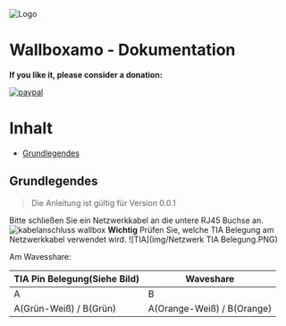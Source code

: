 ![Logo](img/iceroad.png)

# Wallboxamo - Dokumentation

**If you like it, please consider a donation:**

[![paypal](https://www.paypalobjects.com/en_US/i/btn/btn_donateCC_LG.gif)](https://www.paypal.com/cgi-bin/webscr?cmd=_s-xclick&hosted_button_id=UYB92ZVNEFNF6&source=url)

# Inhalt

- [Grundlegendes](#grundlegendes)

## Grundlegendes

> Die Anleitung ist gültig für Version 0.0.1

Bitte schließen Sie ein Netzwerkkabel an die untere RJ45 Buchse an.
![kabelanschluss wallbox](img/1718282573205.png)
**Wichtig** Prüfen Sie, welche TIA Belegung am Netzwerkkabel verwendet wird.
![TIA](img/Netzwerk TIA Belegung.PNG)

Am Wavesshare:

<table>
  <thead>
    <tr>
      <th>TIA Pin Belegung(Siehe Bild)</th>
      <th>Waveshare</th>
    </tr>
  </thead>
  <tbody>
    <tr>
      <td>A</td>
      <td>B</td>
    </tr>
    <tr>
      <td>A(Grün-Weiß) / B(Grün)</td>
      <td>A(Orange-Weiß) / B(Orange)</td>
    </tr>
  </tbody>
</table>
